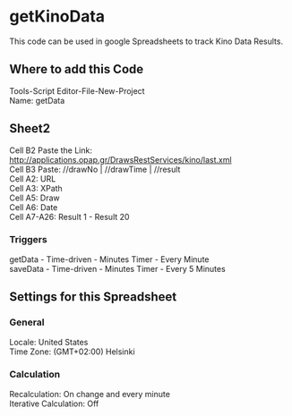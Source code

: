 # getKinoData
This code can be used in google Spreadsheets to track Kino Data Results.
## Where to add this Code
Tools-Script Editor-File-New-Project
<br />Name: getData
## Sheet2
Cell B2 Paste the Link: http://applications.opap.gr/DrawsRestServices/kino/last.xml
<br />Cell B3 Paste: //drawNo | //drawTime | //result
<br />Cell A2: URL
<br />Cell A3: XPath
<br />Cell A5: Draw
<br />Cell A6: Date
<br />Cell A7-A26: Result 1 - Result 20
### Triggers
getData - Time-driven - Minutes Timer - Every Minute
<br />saveData - Time-driven - Minutes Timer - Every 5 Minutes

## Settings for this Spreadsheet
### General
Locale: United States
<br />Time Zone: (GMT+02:00) Helsinki
### Calculation
Recalculation: On change and every minute
<br />Iterative Calculation: Off
